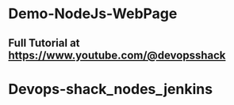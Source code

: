 # Demo-NodeJs-WebPage

## Full Tutorial at https://www.youtube.com/@devopsshack
# Devops-shack_nodes_jenkins
